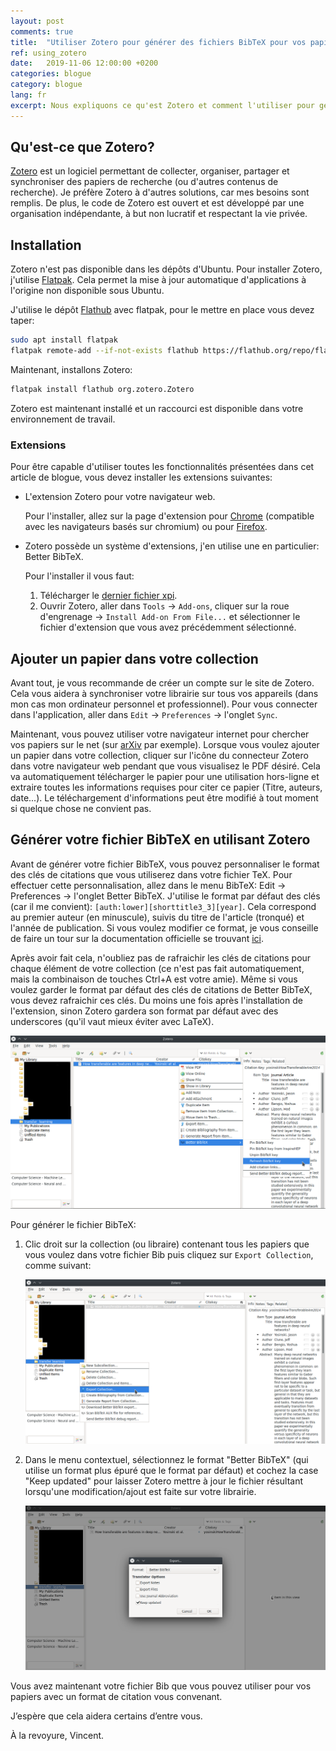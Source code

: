 ```yaml
---
layout: post
comments: true
title:  "Utiliser Zotero pour générer des fichiers BibTeX pour vos papiers"
ref: using_zotero
date:   2019-11-06 12:00:00 +0200
categories: blogue
category: blogue
lang: fr
excerpt: Nous expliquons ce qu'est Zotero et comment l'utiliser pour générer des fichiers BibTeX afin de citer des articles.
---
```


## Qu'est-ce que Zotero?

[Zotero](https://www.zotero.org/) est un logiciel permettant de collecter, organiser, partager et synchroniser des papiers de recherche (ou d'autres contenus de recherche).
Je préfère Zotero à d'autres solutions, car mes besoins sont remplis.
De plus, le code de Zotero est ouvert et est développé par une organisation indépendante, à but non lucratif et respectant la vie privée.

## Installation

Zotero n'est pas disponible dans les dépôts d'Ubuntu.
Pour installer Zotero, j'utilise [Flatpak](https://www.flatpak.org/).
Cela permet la mise à jour automatique d'applications à l'origine non disponible sous Ubuntu.

J'utilise le dépôt [Flathub](https://flathub.org/) avec flatpak, pour le mettre en place vous devez taper:

```bash
sudo apt install flatpak
flatpak remote-add --if-not-exists flathub https://flathub.org/repo/flathub.flatpakrepo
```

Maintenant, installons Zotero:

```bash
flatpak install flathub org.zotero.Zotero
```

Zotero est maintenant installé et un raccourci est disponible dans votre environnement de travail.

### Extensions

Pour être capable d'utiliser toutes les fonctionnalités présentées dans cet article de blogue, vous devez installer les extensions suivantes:

* L'extension Zotero pour votre navigateur web.

  Pour l'installer, allez sur la page d'extension pour [Chrome](https://chrome.google.com/webstore/detail/ekhagklcjbdpajgpjgmbionohlpdbjgc) (compatible avec les navigateurs basés sur chromium) ou pour [Firefox](https://www.zotero.org/download/connectors).

* Zotero possède un système d'extensions, j'en utilise une en particulier: Better BibTeX.

  Pour l'installer il vous faut:
  1. Télécharger le [dernier fichier xpi](https://github.com/retorquere/zotero-better-bibtex/releases/latest).
  2. Ouvrir Zotero, aller dans `Tools` -> `Add-ons`, cliquer sur la roue d'engrenage -> `Install Add-on From File...` et sélectionner le fichier d'extension que vous avez précédemment sélectionné.

## Ajouter un papier dans votre collection

Avant tout, je vous recommande de créer un compte sur le site de Zotero.
Cela vous aidera à synchroniser votre librairie sur tous vos appareils (dans mon cas mon ordinateur personnel et professionnel).
Pour vous connecter dans l'application, aller dans `Edit` -> `Preferences` -> l'onglet `Sync`.

Maintenant, vous pouvez utiliser votre navigateur internet pour chercher vos papiers sur le net (sur [arXiv](https://arxiv.org/) par exemple).
Lorsque vous voulez ajouter un papier dans votre collection, cliquer sur l'icône du connecteur Zotero dans votre navigateur web pendant que vous visualisez le PDF désiré.
Cela va automatiquement télécharger le papier pour une utilisation hors-ligne et extraire toutes les informations requises pour citer ce papier (Titre, auteurs, date...).
Le téléchargement d'informations peut être modifié à tout moment si quelque chose ne convient pas.

## Générer votre fichier BibTeX en utilisant Zotero

Avant de générer votre fichier BibTeX, vous pouvez personnaliser le format des clés de citations que vous utiliserez dans votre fichier TeX.
Pour effectuer cette personnalisation, allez dans le menu BibTeX: Edit -> Preferences -> l'onglet Better BibTeX.
J'utilise le format par défaut des clés (car il me convient): `[auth:lower][shorttitle3_3][year]`.
Cela correspond au premier auteur (en minuscule), suivis du titre de l'article (tronqué) et l'année de publication.
Si vous voulez modifier ce format, je vous conseille de faire un tour sur la documentation officielle se trouvant [ici](https://retorque.re/zotero-better-bibtex/citing/).

Après avoir fait cela, n'oubliez pas de rafraichir les clés de citations pour chaque élément de votre collection (ce n'est pas fait automatiquement, mais la combinaison de touches Ctrl+A est votre amie).
Même si vous voulez garder le format par défaut des clés de citations de Better BibTeX, vous devez rafraichir ces clés.
Du moins une fois après l'installation de l'extension, sinon Zotero gardera son format par défaut avec des underscores (qu'il vaut mieux éviter avec LaTeX).

![rafraichir les clés](/assets/images/zotero/refresh_key.png)

Pour générer le fichier BibTeX:

1. Clic droit sur la collection (ou libraire) contenant tous les papiers que vous voulez dans votre fichier Bib puis cliquez sur `Export Collection`, comme suivant:

   ![exporter un fichier BibTeX 1/2](/assets/images/zotero/export_bibtex_1.png)

2. Dans le menu contextuel, sélectionnez le format "Better BibTeX" (qui utilise un format plus épuré que le format par défaut) et cochez la case "Keep updated" pour laisser Zotero mettre à jour le fichier résultant lorsqu'une modification/ajout est faite sur votre librairie.

   ![exporter un fichier BibTeX 2/2](/assets/images/zotero/export_bibtex_2.png)

Vous avez maintenant votre fichier Bib que vous pouvez utiliser pour vos papiers avec un format de citation vous convenant.

J’espère que cela aidera certains d’entre vous.

À la revoyure, Vincent.
